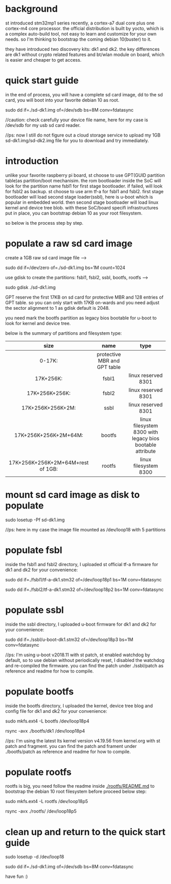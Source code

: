 # background
st introduced stm32mp1 series recently, a cortex-a7 dual core plus one cortex-m4 core processor. the official distribution is built by yocto, which is a complex auto-build tool, not easy to learn and customize for your own needs. so I'm thinking to bootstrap the coming debian 10(buster) to it.

they have introduced two discovery kits: dk1 and dk2. the key differences are dk1 without crypto related features and bt/wlan module on board, which is easier and cheaper to get access.

# quick start guide
in the end of process, you will have a complete sd card image, dd to the sd card, you will boot into your favorite debian 10 as root.

sudo dd if=./sd-dk1.img of=/dev/sdb bs=8M conv=fdatasync

//caution: check carefully your device file name, here for my case is /dev/sdb for my usb sd card reader.

//ps: now I still do not figure out a cloud storage service to upload my 1GB sd-dk1.img/sd-dk2.img file for you to download and try immediately.

# introduction
unlike your favorite raspberry pi board, st choose to use GPT(GUID partition table)as partition/boot mechanisim. the rom bootloader inside the SoC will look for the partition name fsbl1 for first stage bootloader. if failed, will look for fsbl2 as backup. st choose to use arm tf-a for fsbl1 and fsbl2. first stage bootloader will load second stage loader(ssbl), here is u-boot which is popular in embedded world. then second stage bootloader will load linux kernel and device tree blob. with these SoC/board specifi infrastructures put in place, you can bootstrap debian 10 as your root filesystem.

so below is the process step by step.

# populate a raw sd card image
create a 1GB raw sd card image file -->

sudo dd if=/dev/zero of=./sd-dk1.img bs=1M count=1024

use gdisk to create the partitions: fsbl1, fsbl2, ssbl, bootfs, rootfs -->

sudo gdisk ./sd-dk1.img

GPT reserve the first 17KB on sd card for protective MBR and 128 entries of GPT table. so you can only start with 17KB on-wards and you need adjust the sector alignment to 1 as gdisk default is 2048.

you need mark the bootfs partition as legacy bios bootable for u-boot to look for kernel and device tree.

below is the summary of partitions and filesystem type:

| size | name | type |
| :----: | :----: | :----: |
| 0-17K: | protective MBR and GPT table |
| 17K+256K: | fsbl1 | linux reserved 8301 |
| 17K+256K+256K: | fsbl2 | linux reserved 8301 |
| 17K+256K+256K+2M: | ssbl | linux reserved 8301 |
| 17K+256K+256K+2M+64M: | bootfs | linux filesystem 8300 with legacy bios bootable attribute |
| 17K+256K+256K+2M+64M+rest of 1GB: | rootfs | linux filesystem 8300 |

# mount sd card image as disk to populate
sudo losetup -Pf sd-dk1.img

//ps: here in my case the image file mounted as /dev/loop18 with 5 partitions  

# populate fsbl
inside the fsbl1 and fsbl2 directory, I uploaded st official tf-a firmware for dk1 and dk2 for your convenience:

sudo dd if=./fsbl1/tf-a-dk1.stm32 of=/dev/loop18p1 bs=1M conv=fdatasync  

sudo dd if=./fsbl2/tf-a-dk1.stm32 of=/dev/loop18p2 bs=1M conv=fdatasync

# populate ssbl
inside the ssbl directory, I uploaded u-boot firmware for dk1 and dk2 for your convenience: 

sudo dd if=./ssbl/u-boot-dk1.stm32 of=/dev/loop18p3 bs=1M conv=fdatasync

//ps: I'm using u-boot v2018.11 with st patch, st enabled watchdog by default, so to use debian without periodically reset, I disabled the watchdog and re-compiled the firmware. you can find the patch under ./ssbl/patch as reference and readme for how to compile.

# populate bootfs
inside the bootfs directory, I uploaded the kernel, device tree blog and config file for dk1 and dk2 for your convenience:

sudo mkfs.ext4 -L bootfs /dev/loop18p4

rsync -avx ./bootfs/dk1 /dev/loop18p4

//ps: I'm using the latest lts kernel version v4.19.56 from kernel.org with st patch and fragment. you can find the patch and frament under ./bootfs/patch as reference and readme for how to compile.

# populate rootfs
rootfs is big, you need follow the readme inside [./rootfs/README.md](./rootfs/README.md) to bootstrap the debian 10 root filesystem before proceed below step:

sudo mkfs.ext4 -L rootfs /dev/loop18p5

rsync -avx ./rootfs/ /dev/loop18p5

# clean up and return to the quick start guide

sudo losetup -d /dev/loop18

sudo dd if=./sd-dk1.img of=/dev/sdb bs=8M conv=fdatasync

have fun :)
